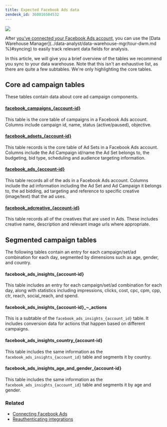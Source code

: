 ```yaml
---
title: Expected Facebook Ads data
zendesk_id: 360016504532
---
```


![](../assets/Facebook_Logo.png)

After [you’ve connected your Facebook Ads account](../data-analyst/importing-data/integrations/facebook-ads.md), you can use the [Data Warehouse Manager](../data-analyst/data-warehouse-mgr/tour-dwm.md %}#syncing) to easily track relevant data fields for analysis.

In this article, we will give you a brief overview of the tables we recommend you sync to your data warehouse. Note that this isn't an exhaustive list, as there are quite a few subtables. We're only highlighting the core tables.

## Core ad campaign tables

These tables contain data about core ad campaign components.

#### [facebook\_campaigns\_\{account-id}](https://developers.facebook.com/docs/reference/ads-api/adcampaign/)

This table is the core table of campaigns in a Facebook Ads account. Columns include campaign id, name, status (active/paused), objective.

#### [facebook\_adsets\_\{account-id}](https://developers.facebook.com/docs/marketing-api/reference/ad-campaign)

This table records is the core table of Ad Sets in a Facebook Ads account. Columns include the Ad Campaign id/name the Ad Set belongs to, the budgeting, bid type, scheduling and audience targeting information.

#### [facebook\_ads\_\{account-id}](https://developers.facebook.com/docs/reference/ads-api/adgroup/)

This table records all of the ads in a Facebook Ads account. Columns include the ad information including the Ad Set and Ad Campaign it belongs to, the ad bidding, ad targeting and reference to specific creative (image/text) that the ad uses.

#### [facebook\_adcreative\_\{account-id}](https://developers.facebook.com/docs/reference/ads-api/adcreative/)

This table records all of the creatives that are used in Ads. These includes creative name, description and relevant image urls where appropriate.

## Segmented campaign tables

The following tables contain an entry for each campaign/set/ad combination for each day, segmented by dimensions such as age, gender, and country.

#### facebook\_ads\_insights\_\{account-id}

This table includes an entry for each campaign/set/ad combination for each day, along with statistics including impressions, clicks, cost, cpc, cpm, cpp, ctr, reach, social\_reach, and spend.

#### facebook\_ads\_insights\_\{account-id}\_~\_actions

This is a subtable of the `facebook_ads_insights_{account_id}` table. It includes conversion data for actions that happen based on different campaigns.

#### facebook\_ads\_insights\_country\_\{account-id}

This table includes the same information as the `facebook_ads_insights_{account_id}` table and segments it by country.

#### facebook\_ads\_insights\_age\_and\_gender\_\{account-id}

This table includes the same information as the `facebook_ads_insights_{account_id}` table and segments it by age and gender.

### Related

* [Connecting Facebook Ads](../data-analyst/importing-data/integrations/facebook-ads.md)
* [Reauthenticating integrations](https://support.magento.com/hc/en-us/articles/360016733151-Reauthenticating-integrations)

